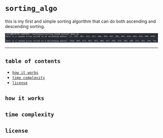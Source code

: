 # `sorting_algo`

this is my first and simple sorting algorithm that can do both ascending and descending sorting.

<img src="./example.png" />

---

## `table of contents`
- [`how it works`](https://github.com/marinux/sorting_algo#how-it-works)
- [`time complexity`](https://github.com/marinux/sorting_algo#time-complexity)
- [`license`](https://github.com/marinux/sorting_algo#license)

## `how it works`

## `time complexity`

## `license`
